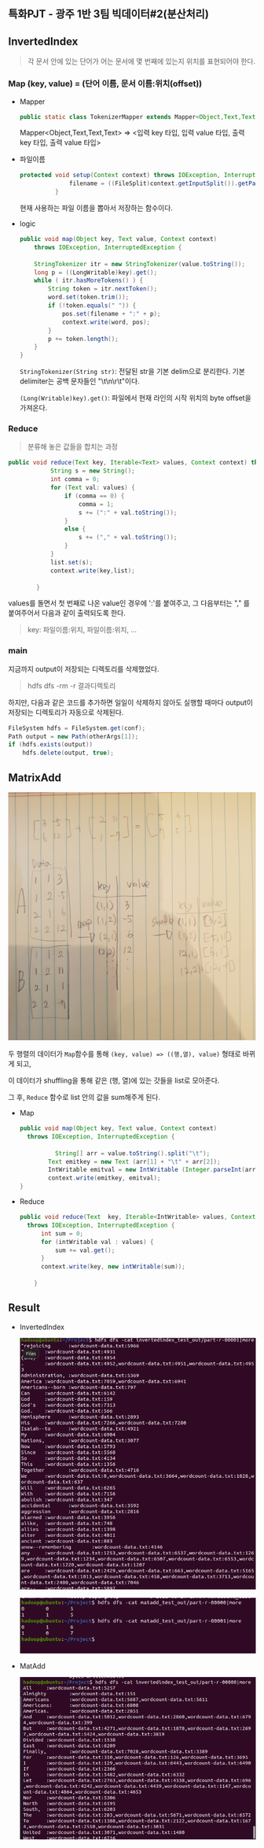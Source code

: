 ## 특화PJT - 광주 1반 3팀 빅데이터#2(분산처리)

## InvertedIndex 

> 각 문서 안에 있는 단어가 어는 문서에 몇 번째에 있는지 위치를 표현되어야 한다.



### Map (key, value) = (단어 이름, 문서 이름:위치(offset))

- Mapper

  ```java
  public static class TokenizerMapper extends Mapper<Object,Text,Text,Text> 
  ```

  Mapper<Object,Text,Text,Text> => <입력 key 타입, 입력 value 타입, 출력 key 타입, 출력 value 타입>

- 파일이름

  ```java
  protected void setup(Context context) throws IOException, InterruptedException {
  				filename = ((FileSplit)context.getInputSplit()).getPath().getName();
  			}	
  ```

  현재 사용하는 파일 이름을 뽑아서 저장하는 함수이다.

- logic

  ```java
  public void map(Object key, Text value, Context context)
      throws IOException, InterruptedException {
  
      StringTokenizer itr = new StringTokenizer(value.toString());
      long p = ((LongWritable)key).get();
      while ( itr.hasMoreTokens() ) {
          String token = itr.nextToken();
          word.set(token.trim());
          if (!token.equals(" ")) {
              pos.set(filename + ":" + p);
              context.write(word, pos);
          }
          p += token.length();
      }
  }
  ```

  `StringTokenizer(String str)`: 전달된 str을 기본 delim으로 분리한다. 기본 delimiter는 공백 문자들인 "\t\n\r\t"이다. 

  `(Long(Writable)key).get()`:  파일에서 현재 라인의 시작 위치의 byte offset을 가져온다.



### Reduce

>  분류해 놓은 값들을 합치는 과정

```java
public void reduce(Text key, Iterable<Text> values, Context context) throws IOException, InterruptedException {
			String s = new String();
			int comma = 0;
			for (Text val: values) {
				if (comma == 0) {
					comma = 1;
					s += (":" + val.toString());
				}
				else {
					s += ("," + val.toString());
				}
			}
			list.set(s);
			context.write(key,list);
		
		}
```

values를 돌면서 첫 번째로 나온 value인 경우에 ':'를 붙여주고, 그 다음부터는 "," 를 붙여주어서 다음과 같이 출력되도록 한다.

> key: 파일이름:위치, 파일이름:위치, ...





### main

지금까지 output이 저장되는 디렉토리를 삭제했었다.

> hdfs dfs -rm -r 결과디렉토리

하지만, 다음과 같은 코드를 추가하면 일일이 삭제하지 않아도 실행할 때마다 output이 저장되는 디렉토리가 자동으로 삭제된다.

```java
FileSystem hdfs = FileSystem.get(conf);
Path output = new Path(otherArgs[1]);
if (hdfs.exists(output))
    hdfs.delete(output, true);
```





## MatrixAdd

![MatrixAdd](../img/MatrixAdd.jpg)

두 행렬의 데이터가 `Map`함수를 통해 `(key, value) => ((행,열), value)` 형태로 바뀌게 되고,

이 데이터가 shuffling을 통해 같은 (행, 열)에 있는 갓들을 list로 모아준다. 

그 후, `Reduce` 함수로 list 안의 값을 sum해주게 된다.



- Map

  ```java
  public void map(Object key, Text value, Context context)
  	throws IOException, InterruptedException {
  	
        	String[] arr = value.toString().split("\t");
          Text emitkey = new Text (arr[1] + "\t" + arr[2]);
          IntWritable emitval = new IntWritable (Integer.parseInt(arr[3]));
          context.write(emitkey, emitval);
  }
  ```

- Reduce

  ```java
  public void reduce(Text  key, Iterable<IntWritable> values, Context  context) 
  	throws IOException, InterruptedException {
  		int sum = 0;	
  		for (intWritable val : values) {
  			sum += val.get();
  		}
  		context.write(key, new intWritable(sum));
  
      }
  ```

  



## Result

- InvertedIndex

  ![inverted_00001](../img/inverted_00001.PNG)

  

  ![matadd_result](../img/matadd_result.PNG)



- MatAdd

  ![inverted_00000](../img/inverted_00000.PNG) 